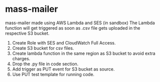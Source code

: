 # mass-mailer
mass-mailer made using AWS Lambda and SES (in sandbox)
The Lambda function will get triggered as soon as .csv file gets uploaded in the respective S3 bucket.

1. Create Role with SES and CloudWatch Full Access.
2. Create S3 bucket for csv files.
3. Create lambda function in the same region as S3 bucket to avoid extra charges.
4. Drop the .py file in code section.
5. Add trigger as PUT event for S3 bucket as source.
6. Use PUT test template for running code.
